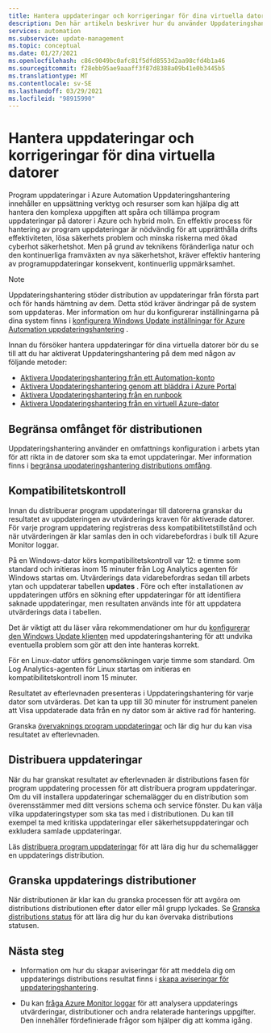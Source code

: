 ```yaml
---
title: Hantera uppdateringar och korrigeringar för dina virtuella datorer i Azure Automation
description: Den här artikeln beskriver hur du använder Uppdateringshantering för att hantera uppdateringar och korrigeringar för dina virtuella Azure-och icke-Azure-datorer.
services: automation
ms.subservice: update-management
ms.topic: conceptual
ms.date: 01/27/2021
ms.openlocfilehash: c86c9049bc0afc81f5dfd8553d2aa98cfd4b1a46
ms.sourcegitcommit: f28ebb95ae9aaaff3f87d8388a09b41e0b3445b5
ms.translationtype: MT
ms.contentlocale: sv-SE
ms.lasthandoff: 03/29/2021
ms.locfileid: "98915990"
---
```

# <a name="manage-updates-and-patches-for-your-vms"></a>Hantera uppdateringar och korrigeringar för dina virtuella datorer

Program uppdateringar i Azure Automation Uppdateringshantering innehåller en uppsättning verktyg och resurser som kan hjälpa dig att hantera den komplexa uppgiften att spåra och tillämpa program uppdateringar på datorer i Azure och hybrid moln. En effektiv process för hantering av program uppdateringar är nödvändig för att upprätthålla drifts effektiviteten, lösa säkerhets problem och minska riskerna med ökad cyberhot säkerhetshot. Men på grund av teknikens föränderliga natur och den kontinuerliga framväxten av nya säkerhetshot, kräver effektiv hantering av programuppdateringar konsekvent, kontinuerlig uppmärksamhet.

> [!NOTE]
> Uppdateringshantering stöder distribution av uppdateringar från första part och för hands hämtning av dem. Detta stöd kräver ändringar på de system som uppdateras. Mer information om hur du konfigurerar inställningarna på dina system finns i [konfigurera Windows Update inställningar för Azure Automation uppdateringshantering](configure-wuagent.md) .

Innan du försöker hantera uppdateringar för dina virtuella datorer bör du se till att du har aktiverat Uppdateringshantering på dem med någon av följande metoder:

* [Aktivera Uppdateringshantering från ett Automation-konto](enable-from-automation-account.md)
* [Aktivera Uppdateringshantering genom att bläddra i Azure Portal](enable-from-portal.md)
* [Aktivera Uppdateringshantering från en runbook](enable-from-runbook.md)
* [Aktivera Uppdateringshantering från en virtuell Azure-dator](enable-from-vm.md)

## <a name="limit-the-scope-for-the-deployment"></a><a name="scope-configuration"></a>Begränsa omfånget för distributionen

Uppdateringshantering använder en omfattnings konfiguration i arbets ytan för att rikta in de datorer som ska ta emot uppdateringar. Mer information finns i [begränsa uppdateringshantering distributions omfång](scope-configuration.md).

## <a name="compliance-assessment"></a>Kompatibilitetskontroll

Innan du distribuerar program uppdateringar till datorerna granskar du resultatet av uppdateringen av utvärderings kraven för aktiverade datorer. För varje program uppdatering registreras dess kompatibilitetstillstånd och när utvärderingen är klar samlas den in och vidarebefordras i bulk till Azure Monitor loggar.

På en Windows-dator körs kompatibilitetskontroll var 12: e timme som standard och initieras inom 15 minuter från Log Analytics agenten för Windows startas om. Utvärderings data vidarebefordras sedan till arbets ytan och uppdaterar tabellen **updates** . Före och efter installationen av uppdateringen utförs en sökning efter uppdateringar för att identifiera saknade uppdateringar, men resultaten används inte för att uppdatera utvärderings data i tabellen.

Det är viktigt att du läser våra rekommendationer om hur du [konfigurerar den Windows Update klienten](configure-wuagent.md) med uppdateringshantering för att undvika eventuella problem som gör att den inte hanteras korrekt.

För en Linux-dator utförs genomsökningen varje timme som standard. Om Log Analytics-agenten för Linux startas om initieras en kompatibilitetskontroll inom 15 minuter.

Resultatet av efterlevnaden presenteras i Uppdateringshantering för varje dator som utvärderas. Det kan ta upp till 30 minuter för instrument panelen att Visa uppdaterade data från en ny dator som är aktive rad för hantering.

Granska [övervaknings program uppdateringar](view-update-assessments.md) och lär dig hur du kan visa resultatet av efterlevnaden.

## <a name="deploy-updates"></a>Distribuera uppdateringar

När du har granskat resultatet av efterlevnaden är distributions fasen för program uppdatering processen för att distribuera program uppdateringar. Om du vill installera uppdateringar schemalägger du en distribution som överensstämmer med ditt versions schema och service fönster. Du kan välja vilka uppdateringstyper som ska tas med i distributionen. Du kan till exempel ta med kritiska uppdateringar eller säkerhetsuppdateringar och exkludera samlade uppdateringar.

Läs [distribuera program uppdateringar](deploy-updates.md) för att lära dig hur du schemalägger en uppdaterings distribution.

## <a name="review-update-deployments"></a>Granska uppdaterings distributioner

När distributionen är klar kan du granska processen för att avgöra om distributions distributionen efter dator eller mål grupp lyckades. Se [Granska distributions status](deploy-updates.md#check-deployment-status) för att lära dig hur du kan övervaka distributions statusen.

## <a name="next-steps"></a>Nästa steg

* Information om hur du skapar aviseringar för att meddela dig om uppdaterings distributions resultat finns i [skapa aviseringar för uppdateringshantering](configure-alerts.md).

* Du kan [fråga Azure Monitor loggar](query-logs.md) för att analysera uppdaterings utvärderingar, distributioner och andra relaterade hanterings uppgifter. Den innehåller fördefinierade frågor som hjälper dig att komma igång.